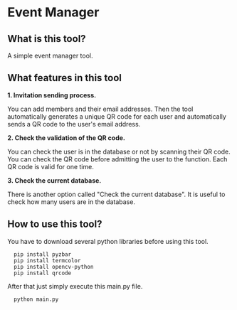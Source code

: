 # Event Manager

## What is this tool?

   A simple event manager tool.

## What features in this tool


  **1. Invitation sending process.**
  
  
   You can add members and their email addresses. Then the tool automatically generates a unique QR code for each user and automatically sends a QR code to   the user's email address.


  **2. Check the validation of the QR code.**
  
  
   You can check the user is in the database or not by scanning their QR code. You can check the QR code before admitting the user to the function. Each QR   code is valid for one time.


  **3. Check the current database.**
  
  
   There is another option called "Check the current database". It is useful to check how many users are in the database.

## How to use this tool?

   You have to download several python libraries before using this tool.

      pip install pyzbar
      pip install termcolor
      pip install opencv-python
      pip install qrcode
      
   After that just simply execute this main.py file.
      
      python main.py
